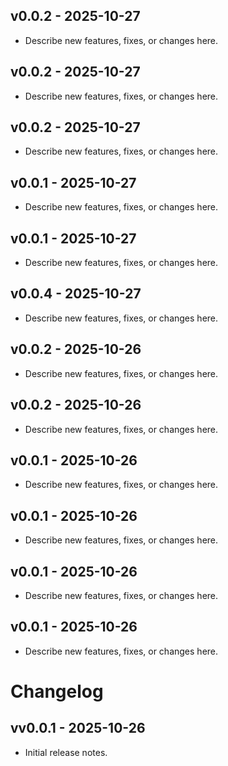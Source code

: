 ## v0.0.2 - 2025-10-27

- Describe new features, fixes, or changes here.

## v0.0.2 - 2025-10-27

- Describe new features, fixes, or changes here.

## v0.0.2 - 2025-10-27

- Describe new features, fixes, or changes here.

## v0.0.1 - 2025-10-27

- Describe new features, fixes, or changes here.

## v0.0.1 - 2025-10-27

- Describe new features, fixes, or changes here.

## v0.0.4 - 2025-10-27

- Describe new features, fixes, or changes here.

## v0.0.2 - 2025-10-26

- Describe new features, fixes, or changes here.

## v0.0.2 - 2025-10-26

- Describe new features, fixes, or changes here.

## v0.0.1 - 2025-10-26

- Describe new features, fixes, or changes here.

## v0.0.1 - 2025-10-26

- Describe new features, fixes, or changes here.

## v0.0.1 - 2025-10-26

- Describe new features, fixes, or changes here.

## v0.0.1 - 2025-10-26

- Describe new features, fixes, or changes here.

# Changelog

## vv0.0.1 - 2025-10-26

- Initial release notes.
